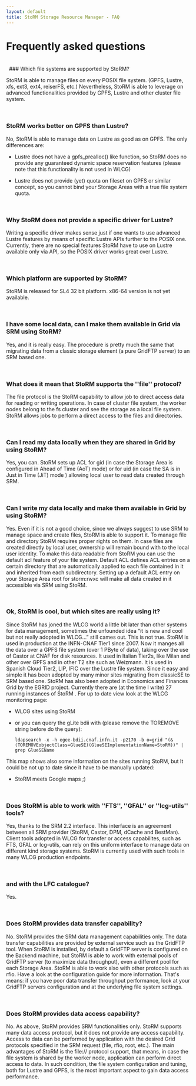 ```yaml
---
layout: default
title: StoRM Storage Resource Manager - FAQ
---
```


# Frequently asked questions
<br>
<a name="sys_supported">&nbsp;</a>
### Which file systems are supported by StoRM?

StoRM is able to manage files on every POSIX file system. (GPFS, Lustre, xfs, ext3, ext4, reiserFS, etc.) 
Nevertheless, StoRM is able to leverage on advanced functionalities provided by GPFS, Lustre and other cluster file system. 

<a name="lustre">&nbsp;</a>
### StoRM works better on GPFS than Lustre?

No, StoRM is able to manage data on Lustre as good as on GPFS. The only differences are:

* Lustre does not have a gpfs_prealloc() like function, so StoRM does no provide any guaranteed dynamic space reservation features (please note that this functionality is not used in WLCG)

* Lustre does not provide (yet) quota on fileset on GPFS or similar concept, so you cannot bind your Storage Areas with a true file system quota.

<a name="lustre_driver">&nbsp;</a>
### Why StoRM does not provide a specific driver for Lustre?

Writing a specific driver makes sense just if one wants to use advanced Lustre features by means of specific Lustre APIs further to the POSIX one. Currently, there are no special features StoRM have to use on Lustre available only via API, so the POSIX driver works great over Lustre.

<a name="plat_support">&nbsp;</a>
### Which platform are supported by StoRM?

StoRM is released for SL4 32 bit platform.
x86-64 version is not yet available.

<a name="local_data">&nbsp;</a>
### I have some local data, can I make them available in Grid via SRM using StoRM?

Yes, and it is really easy. The procedure is pretty much the same that migrating data from a classic storage element (a pure GridFTP server) to an SRM based one.

<a name="fprotocol_support">&nbsp;</a>
### What does it mean that StoRM supports the ''file'' protocol?

The file protocol is the StoRM capability to allow job to direct access data for reading or writing operations. In case of cluster file system, the worker nodes belong to the fs cluster and see the storage as a local file system. StoRM allows jobs to perform a direct access to the files and directories.

<a name="data_shared">&nbsp;</a>
### Can I read my data locally when they are shared in Grid by using StoRM?

Yes, you can. StoRM sets up ACL for gid (in case the Storage Area is configured in Ahead of Time (AoT) mode) or for uid (in case the SA is in Just in Time (JiT) mode ) allowing local user to read data created through SRM.

<a name="local_grid_data">&nbsp;</a>
### Can I write my data locally and make them available in Grid by using StoRM?

Yes. Even if it is not a good choice, since we always suggest to use SRM to manage space and create files, StoRM is able to support it. To manage file and directory StoRM requires proper rights on them. In case files are created directly by local user, ownership will remain bound with to the local user identity. To make this data readable from StoRM you can use the default acl feature of your file system. Default ACL defines ACL entries on a certain directory that are automatically applied to each file contained in it and inherited from each subdirectory. Setting up a default ACL entry on your Storage Area root for storm:rwxc will make all data created in it accessible via SRM using StoRM.

<a name="cool">&nbsp;</a>
### Ok, StoRM is cool, but which sites are really using it?

Since StoRM has joned the WLCG world a little bit later than other systems for data management, sometimes the unfounded idea “it is new and cool but not really adopted in WLCG…” still cames out. This is not true.
StoRM is used in production at the INFN-CNAF Tier1 since 2007. Now it manges all the data over a GPFS file system (over 1 PByte of data), taking over the use of Castor at CNAF for disk resources. 
It used in Italian Tier2s, like Milan and other over GPFS and in other T2 site such as Weizmann.
It is used in Spanish Cloud Tier2, LIP, IFIC over the Lustre file system.
Since it easy and simple it has been adopted by many minor sites migrating from classicSE to SRM based one.
StoRM has also been adopted in Economics and Finances Grid by the EGRID project.
Currently there are (at the time I write) 27 running instances of StoRM . For up to date view look at the WLCG monitoring page:

* WLCG sites using StoRM
* or you can query the gLite bdii with (please remove the TOREMOVE string before do the query):

      ldapsearch -x -h egee-bdii.cnaf.infn.it -p2170 -b o=grid "(&(TOREMOVEobjectClass=GlueSE)(GlueSEImplementationName=StoRM))" | grep GlueSEName

This map shows also some information on the sites running StoRM, but It could be not up to date since it have to be manually updated:

* StoRM meets Google maps ;)

<a name="tools">&nbsp;</a>
### Does StoRM is able to work with ''FTS'', ''GFAL'' or ''lcg-utils'' tools?

Yes, thanks to the SRM 2.2 interface. This interface is an agreement between all SRM provider (StoRM, Castor, DPM, dCache and BestMan). Client tools adopted in WLCG for transfer or access capabilites, such as FTS, GFAL or lcg-utils, can rely on this uniform interface to manage data on different kind storage systems. StoRM is currently used with such tools in many WLCG production endpoints.

<a name="lfc">&nbsp;</a>
### and with the LFC catalogue?
Yes.

<a name="data_transfer">&nbsp;</a>
### Does StoRM provides data transfer capability?
No. StoRM provides the SRM data management capabilities only. The data transfer capabilities are provided by external service such as the GridFTP tool. When StoRM is installed, by default a GridFTP server is configured on the Backend machine, but StoRM is able to work with external pools of GridFTP server (to maximize data throughput), even a different pool for each Storage Area. StoRM is able to work also with other protocols such as rfio. Have a look at the configuration guide for more information.
That's means: if you have poor data transfer throughput performance, look at your GridFTP servers configuration and at the underlying file system settings.

<a name="data_access">&nbsp;</a>
### Does StoRM provides data access capability?
No. As above, StoRM provides SRM functionalities only. StoRM supports many data access protocol, but it does not provide any access capability. Access to data can be performed by application with the desired Grid protocols specified in the SRM request (file, rfio, root, etc.). The main advantages of StoRM is the file:// protocol support, that means, in case the file system is shared by the worker node, application can perform direct access to data. In such condition, the file system configuration and tuning, both for Lustre and GPFS, is the most important aspect to gain data access performance.

